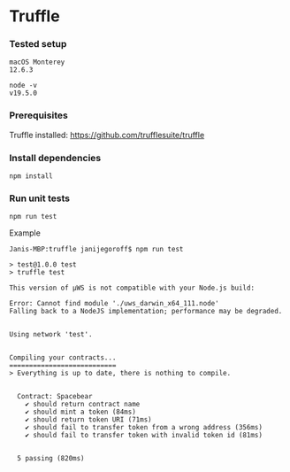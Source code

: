 # Truffle

### Tested setup

```
macOS Monterey
12.6.3
```
```
node -v
v19.5.0
```

### Prerequisites

Truffle installed: https://github.com/trufflesuite/truffle

### Install dependencies

```
npm install
```

### Run unit tests

```
npm run test
```
Example
```
Janis-MBP:truffle janijegoroff$ npm run test

> test@1.0.0 test
> truffle test

This version of µWS is not compatible with your Node.js build:

Error: Cannot find module './uws_darwin_x64_111.node'
Falling back to a NodeJS implementation; performance may be degraded.


Using network 'test'.


Compiling your contracts...
===========================
> Everything is up to date, there is nothing to compile.


  Contract: Spacebear
    ✔ should return contract name
    ✔ should mint a token (84ms)
    ✔ should return token URI (71ms)
    ✔ should fail to transfer token from a wrong address (356ms)
    ✔ should fail to transfer token with invalid token id (81ms)


  5 passing (820ms)
```
